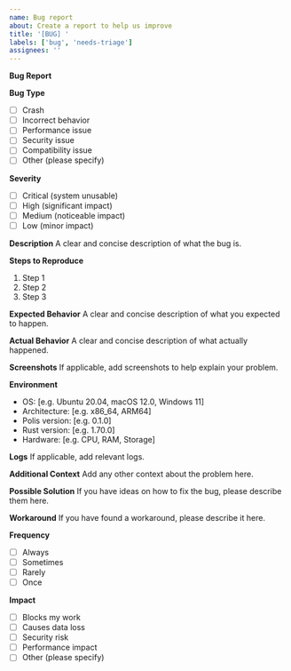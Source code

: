 ```yaml
---
name: Bug report
about: Create a report to help us improve
title: '[BUG] '
labels: ['bug', 'needs-triage']
assignees: ''
---
```


**Bug Report**

**Bug Type**
- [ ] Crash
- [ ] Incorrect behavior
- [ ] Performance issue
- [ ] Security issue
- [ ] Compatibility issue
- [ ] Other (please specify)

**Severity**
- [ ] Critical (system unusable)
- [ ] High (significant impact)
- [ ] Medium (noticeable impact)
- [ ] Low (minor impact)

**Description**
A clear and concise description of what the bug is.

**Steps to Reproduce**
1. Step 1
2. Step 2
3. Step 3

**Expected Behavior**
A clear and concise description of what you expected to happen.

**Actual Behavior**
A clear and concise description of what actually happened.

**Screenshots**
If applicable, add screenshots to help explain your problem.

**Environment**
- OS: [e.g. Ubuntu 20.04, macOS 12.0, Windows 11]
- Architecture: [e.g. x86_64, ARM64]
- Polis version: [e.g. 0.1.0]
- Rust version: [e.g. 1.70.0]
- Hardware: [e.g. CPU, RAM, Storage]

**Logs**
If applicable, add relevant logs.

**Additional Context**
Add any other context about the problem here.

**Possible Solution**
If you have ideas on how to fix the bug, please describe them here.

**Workaround**
If you have found a workaround, please describe it here.

**Frequency**
- [ ] Always
- [ ] Sometimes
- [ ] Rarely
- [ ] Once

**Impact**
- [ ] Blocks my work
- [ ] Causes data loss
- [ ] Security risk
- [ ] Performance impact
- [ ] Other (please specify)